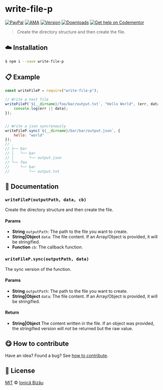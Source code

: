 
# write-file-p

 [![PayPal](https://img.shields.io/badge/%24-paypal-f39c12.svg)][paypal-donations] [![AMA](https://img.shields.io/badge/ask%20me-anything-1abc9c.svg)](https://github.com/IonicaBizau/ama) [![Version](https://img.shields.io/npm/v/write-file-p.svg)](https://www.npmjs.com/package/write-file-p) [![Downloads](https://img.shields.io/npm/dt/write-file-p.svg)](https://www.npmjs.com/package/write-file-p) [![Get help on Codementor](https://cdn.codementor.io/badges/get_help_github.svg)](https://www.codementor.io/johnnyb?utm_source=github&utm_medium=button&utm_term=johnnyb&utm_campaign=github)

> Create the directory structure and then create the file.

## :cloud: Installation

```sh
$ npm i --save write-file-p
```


## :clipboard: Example



```js
const writeFileP = require("write-file-p");

// Write a text file
writeFileP(`${__dirname}/foo/bar/output.txt`, "Hello World", (err, data) => {
    console.log(err || data);
});


// Write a json syncronously
writeFileP.sync(`${__dirname}/bar/bar/output.json`, {
    hello: "world"
});
// .
// ├── bar
// │   └── bar
// │       └── output.json
// └── foo
//     └── bar
//         └── output.txt
```

## :memo: Documentation


### `writeFileP(outputPath, data, cb)`
Create the directory structure and then create the file.

#### Params
- **String** `outputPath`: The path to the file you want to create.
- **String|Object** `data`: The file content. If an Array/Object is provided, it will be stringified.
- **Function** `cb`: The callback function.

### `writeFileP.sync(outputPath, data)`
The sync version of the function.

#### Params
- **String** `outputPath`: The path to the file you want to create.
- **String|Object** `data`: The file content. If an Array/Object is provided, it will be stringified.

#### Return
- **String|Object** The content written in the file. If an object was provided, the stringified version will *not* be returned but the raw value.



## :yum: How to contribute
Have an idea? Found a bug? See [how to contribute][contributing].


## :scroll: License

[MIT][license] © [Ionică Bizău][website]

[paypal-donations]: https://www.paypal.com/cgi-bin/webscr?cmd=_s-xclick&hosted_button_id=RVXDDLKKLQRJW
[donate-now]: http://i.imgur.com/6cMbHOC.png

[license]: http://showalicense.com/?fullname=Ionic%C4%83%20Biz%C4%83u%20%3Cbizauionica%40gmail.com%3E%20(http%3A%2F%2Fionicabizau.net)&year=2016#license-mit
[website]: http://ionicabizau.net
[contributing]: /CONTRIBUTING.md
[docs]: /DOCUMENTATION.md
